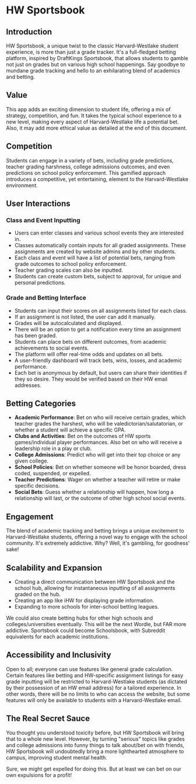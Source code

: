 # HW Sportsbook

## Introduction

HW Sportsbook, a unique twist to the classic Harvard-Westlake student experience, is more than just a grade tracker. It's a full-fledged betting platform, inspired by DraftKings Sportsbook, that allows students to gamble not just on grades but on various high school happenings. Say goodbye to mundane grade tracking and hello to an exhilarating blend of academics and betting.

## Value

This app adds an exciting dimension to student life, offering a mix of strategy, competition, and fun. It takes the typical school experience to a new level, making every aspect of Harvard-Westlake life a potential bet. Also, it may add more ethical value as detailed at the end of this document.

## Competition

Students can engage in a variety of bets, including grade predictions, teacher grading harshness, college admissions outcomes, and even predictions on school policy enforcement. This gamified approach introduces a competitive, yet entertaining, element to the Harvard-Westlake environment.

## User Interactions

### Class and Event Inputting

- Users can enter classes and various school events they are interested in.
- Classes automatically contain inputs for all graded assignments. These assignments are created by website admins and by other students.
- Each class and event will have a list of potential bets, ranging from grade outcomes to school policy enforcement.
- Teacher grading scales can also be inputted.
- Students can create custom bets, subject to approval, for unique and personal predictions.

### Grade and Betting Interface

- Students can input their scores on all assignments listed for each class.
- If an assignment is not listed, the user can add it manually.
- Grades will be autocalculated and displayed.
- There will be an option to get a notification every time an assignment has been graded.
- Students can place bets on different outcomes, from academic achievements to social events.
- The platform will offer real-time odds and updates on all bets.
- A user-friendly dashboard will track bets, wins, losses, and academic performance.
- Each bet is anonymous by default, but users can share their identities if they so desire. They would be verified based on their HW email addresses.

## Betting Categories

- **Academic Performance**: Bet on who will receive certain grades, which teacher grades the harshest, who will be valedictorian/salutatorian, or whether a student will achieve a specific GPA.
- **Clubs and Activities**: Bet on the outcomes of HW sports games/individual player performances. Also bet on who will receive a leadership role in a play or club.
- **College Admissions**: Predict who will get into their top choice or any given college.
- **School Policies**: Bet on whether someone will be honor boarded, dress coded, suspended, or expelled.
- **Teacher Predictions**: Wager on whether a teacher will retire or make specific decisions.
- **Social Bets**: Guess whether a relationship will happen, how long a relationship will last, or the outcome of other high school social events.

## Engagement

The blend of academic tracking and betting brings a unique excitement to Harvard-Westlake students, offering a novel way to engage with the school community. It's extremely addictive. Why? Well, it's gambling, for goodness' sake!

## Scalability and Expansion

- Creating a direct communication between HW Sportsbook and the school hub, allowing for instantaneous inputting of all assignments graded on the hub.
- Creating an app like iHW for displaying grade information.
- Expanding to more schools for inter-school betting leagues.

We could also create betting hubs for other high schools and colleges/universities eventually. This will be the next Wordle, but FAR more addictive. Sportsbook could become Schoolsbook, with Subreddit equivalents for each academic institutions.

## Accessibility and Inclusivity

Open to all; everyone can use features like general grade calculation. Certain features like betting and HW-specific assignment listings for easy grade inputting will be restricted to Harvard-Westlake students (as dictated by their possession of an HW email address) for a tailored experience. In other words, there will be no limits to who can access the website, but some features will only be available to students with a Harvard-Westlake email.

## The Real Secret Sauce

You thought you understood toxicity before, but HW Sportsbook will bring that to a whole new level. However, by turning "serious" topics like grades and college admissions into funny things to talk about/bet on with friends, HW Sportsbook will undoubtedly bring a more lighthearted atmosphere to campus, improving student mental health. 

Sure, we might get expelled for doing this. But at least we can bet on our own expulsions for a profit!